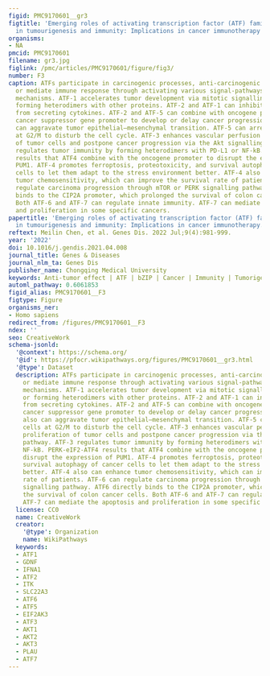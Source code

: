 ```yaml
---
figid: PMC9170601__gr3
figtitle: 'Emerging roles of activating transcription factor (ATF) family members
  in tumourigenesis and immunity: Implications in cancer immunotherapy'
organisms:
- NA
pmcid: PMC9170601
filename: gr3.jpg
figlink: /pmc/articles/PMC9170601/figure/fig3/
number: F3
caption: ATFs participate in carcinogenic processes, anti-carcinogenic processes,
  or mediate immune response through activating various signal-pathways and different
  mechanisms. ATF-1 accelerates tumor development via mitotic signalling pathway or
  forming heterodimers with other proteins. ATF-2 and ATF-1 can inhibit T lymphocytes
  from secreting cytokines. ATF-2 and ATF-5 can combine with oncogene promoter or
  cancer suppressor gene promoter to develop or delay cancer progression. ATF-2 also
  can aggravate tumor epithelial–mesenchymal transition. ATF-5 can arrest tumor cells
  at G2/M to disturb the cell cycle. ATF-3 enhances vascular perfusion and proliferation
  of tumor cells and postpone cancer progression via the Akt signalling pathway. ATF-3
  regulates tumor immunity by forming heterodimers with PD-L1 or NF-kB. PERK-eIF2-ATF4
  results that ATF4 combine with the oncogene promoter to disrupt the expression of
  PUM1. ATF-4 promotes ferroptosis, proteotoxicity, and survival autophagy of cancer
  cells to let them adapt to the stress environment better. ATF-4 also can enhance
  tumor chemosensitivity, which can improve the survival rate of patients. ATF-6 can
  regulate carcinoma progression through mTOR or PERK signalling pathway. ATF6 directly
  binds to the CIP2A promoter, which prolonged the survival of colon cancer cells.
  Both ATF-6 and ATF-7 can regulate innate immunity. ATF-7 can mediate the apoptosis
  and proliferation in some specific cancers.
papertitle: 'Emerging roles of activating transcription factor (ATF) family members
  in tumourigenesis and immunity: Implications in cancer immunotherapy.'
reftext: Meilin Chen, et al. Genes Dis. 2022 Jul;9(4):981-999.
year: '2022'
doi: 10.1016/j.gendis.2021.04.008
journal_title: Genes & Diseases
journal_nlm_ta: Genes Dis
publisher_name: Chongqing Medical University
keywords: Anti-tumor effect | ATF | bZIP | Cancer | Immunity | Tumorigenesis
automl_pathway: 0.6061853
figid_alias: PMC9170601__F3
figtype: Figure
organisms_ner:
- Homo sapiens
redirect_from: /figures/PMC9170601__F3
ndex: ''
seo: CreativeWork
schema-jsonld:
  '@context': https://schema.org/
  '@id': https://pfocr.wikipathways.org/figures/PMC9170601__gr3.html
  '@type': Dataset
  description: ATFs participate in carcinogenic processes, anti-carcinogenic processes,
    or mediate immune response through activating various signal-pathways and different
    mechanisms. ATF-1 accelerates tumor development via mitotic signalling pathway
    or forming heterodimers with other proteins. ATF-2 and ATF-1 can inhibit T lymphocytes
    from secreting cytokines. ATF-2 and ATF-5 can combine with oncogene promoter or
    cancer suppressor gene promoter to develop or delay cancer progression. ATF-2
    also can aggravate tumor epithelial–mesenchymal transition. ATF-5 can arrest tumor
    cells at G2/M to disturb the cell cycle. ATF-3 enhances vascular perfusion and
    proliferation of tumor cells and postpone cancer progression via the Akt signalling
    pathway. ATF-3 regulates tumor immunity by forming heterodimers with PD-L1 or
    NF-kB. PERK-eIF2-ATF4 results that ATF4 combine with the oncogene promoter to
    disrupt the expression of PUM1. ATF-4 promotes ferroptosis, proteotoxicity, and
    survival autophagy of cancer cells to let them adapt to the stress environment
    better. ATF-4 also can enhance tumor chemosensitivity, which can improve the survival
    rate of patients. ATF-6 can regulate carcinoma progression through mTOR or PERK
    signalling pathway. ATF6 directly binds to the CIP2A promoter, which prolonged
    the survival of colon cancer cells. Both ATF-6 and ATF-7 can regulate innate immunity.
    ATF-7 can mediate the apoptosis and proliferation in some specific cancers.
  license: CC0
  name: CreativeWork
  creator:
    '@type': Organization
    name: WikiPathways
  keywords:
  - ATF1
  - GDNF
  - IFNA1
  - ATF2
  - ITK
  - SLC22A3
  - ATF6
  - ATF5
  - EIF2AK3
  - ATF3
  - AKT1
  - AKT2
  - AKT3
  - PLAU
  - ATF7
---
```

